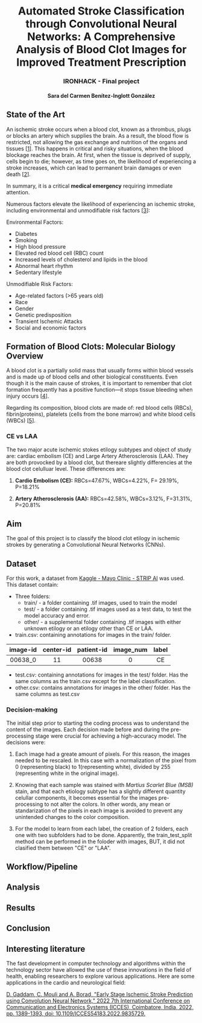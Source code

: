 <h1 style="text-align: center;"> Automated Stroke Classification through Convolutional Neural Networks: A Comprehensive Analysis of Blood Clot Images for Improved Treatment Prescription  </h1>
<h3 style="text-align: center;"> IRONHACK - Final project </h3>
<h4 style="text-align: center;"> Sara del Carmen Benítez-Inglott González </h4>

<p align="center">

## State of the Art

An ischemic stroke occurs when a blood clot, known as a thrombus, plugs or blocks an artery which supplies the brain. As a result, the blood flow is restricted, not allowing the gas exchange and nutrition of the organs and tissues [[1](https://my.clevelandclinic.org/health/articles/17060-how-does-the-blood-flow-through-your-heart)]. This happens in critical and risky situations, when the blood blockage reaches the brain. At first, when the tissue is deprived of supply, cells begin to die; however, as time goes on, the likelihood of experiencing a stroke increases, which can lead to permanent brain damages or even death [[2](https://www.ncbi.nlm.nih.gov/pmc/articles/PMC10112237/#:~:text=Mortality%20in%20the%20first%2030,on%20early%20treatment(11).)].

In summary, it is a critical **medical emergency** requiring immediate attention.

Numerous factors elevate the likelihood of experiencing an ischemic stroke, including environmental and unmodifiable risk factors [[3](https://www.hopkinsmedicine.org/health/conditions-and-diseases/stroke)]:

Environmental Factors:
- Diabetes
- Smoking
- High blood pressure
- Elevated red blood cell (RBC) count
- Increased levels of cholesterol and lipids in the blood
- Abnormal heart rhythm
- Sedentary lifestyle

Unmodifiable Risk Factors:
- Age-related factors (>65 years old)
- Race
- Gender
- Genetic predisposition
- Transient Ischemic Attacks
- Social and economic factors

## Formation of Blood Clots: Molecular Biology Overview

A blood clot is a partially solid mass that usually forms within blood vessels and is made up of blood cells and other biological constituents. Even though it is the main cause of strokes, it is important to remember that clot formation frequently has a positive function—it stops tissue bleeding when injury occurs [[4](https://my.clevelandclinic.org/health/body/17675-blood-clots)].

Regarding its composition, blood clots are made of: red blood cells (RBCs), fibrin(proteins), platelets (cells from the bone marrow) and white blood cells (WBCs) [[5](https://www.ncbi.nlm.nih.gov/pmc/articles/PMC6910231/)].

### CE vs LAA

The two major acute ischemic stokes etilogy subtypes and object of study are: cardiac embolism (CE) and Large Artery Atherosclerosis (LAA). 
They are both provocked by a blood clot, but thereare slightly differencies at the blood clot celulluar level. These differences are:

1. **Cardio Embolism (CE):** RBCs=47.67%, WBCs=4.22%, F= 29.19%, P=18.21%

2. **Artery Atherosclerosis (AA):** RBCs=42.58%, WBCs=3.12%, F=31.31%, P=20.81%


## Aim 

The goal of this project is to classify the blood clot etilogy in ischemic strokes by generating a Convolutional Neural Networks (CNNs).

## Dataset

For this work, a dataset from [Kaggle - Mayo Clinic - STRIP AI](https://www.kaggle.com/competitions/mayo-clinic-strip-ai/code?competitionId=37333&searchQuery=cnn) was used. 
This dataset contain:
- Three folders: 
    - train/ - a folder containing .tif images, used to train the model
    - test/ - a folder containing .tif images used as a test data, to test the model accuracy and error.
    - other/ - a supplemental folder containing .tif images with either unknown etilogy or an etilogy other than CE or LAA. 
- train.csv: containing annotations for images in the train/ folder.

| image-id | center-id | patient-id | image_num | label |
| :------: | :-------: | :--------: | :------:  | :---: |
|  00638_0 |    11     |    00638   |     0     |  CE   |

- test.csv: containing annotations for images in the test/ folder. Has the same columns as the train.csv except for the label classification. 
- other.csv: contains annotations for images in the other/ folder. Has the same columns as test.csv



### Decision-making 
The initial step prior to starting the coding process was to understand the content of the images. Each decision made before and during the pre-processing stage were crucial for achieving a high-accuracy model. The decisions were: 

1. Each image had a greate amount of pixels. For this reason, the images needed to be rescaled. In this case with a normalization of the pixel from 0 (representing black) to 1(representing white), divided by 255 (representing white in the original image).

2. Knowing that each sample was stained with *Martius Scarlet Blue (MSB)* stain, and that each etiology subtype has a slightly different quantity celullar components, it becomes essential for the images pre-processing to not alter the colors. In other words, any mean or standarization of the pixels  in each image is avoided to prevent any unintended changes to the color composition.

3. For the model to learn from each label, the creation of 2 folders, each one with two subfolders had to be done. Apparently, the train_test_split method can be performed in the foloder with images, BUT, it did not clasified them between "CE" or "LAA".  




## Workflow/Pipeline


## Analysis


## Results 


## Conclusion

## Interesting literature

The fast development in computer technology and algorithms within the technology sector have allowed the use of these innovations in the field of health, enabling researchers to explore various applications.
Here are some applications in the cardio and neurological field:

[D. Gaddam, C. Mouli and A. Borad, "Early Stage Ischemic Stroke Prediction using Convolution Neural Network," 2022 7th International Conference on Communication and Electronics Systems (ICCES), Coimbatore, India, 2022, pp. 1389-1393, doi: 10.1109/ICCES54183.2022.9835729.](https://ieeexplore.ieee.org/document/9835729)








</p>